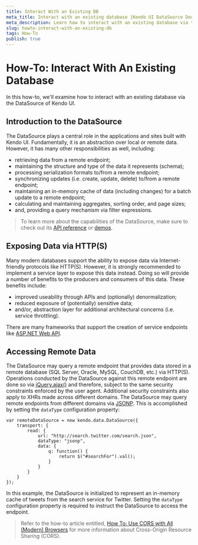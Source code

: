 ```yaml
---
title: Interact With an Existing DB
meta_title: Interact with an existing database |Kendo UI DataSource Documentation
meta_description: Learn how to interact with an existing database via the DataSource, included in Kendo UI framework.
slug: howto-interact-with-an-existing-db
tags: How-To
publish: true
---
```


# How-To: Interact With An Existing Database

In this how-to, we'll examine how to interact with an existing database via the DataSource of Kendo UI.

## Introduction to the DataSource

The DataSource plays a central role in the applications and sites built with Kendo UI. Fundamentally, it is an abstraction over local or remote data. However, it has many other responsibilities as well, including:

* retrieving data from a remote endpoint;
* maintaining the structure and type of the data it represents (schema);
* processing serialization formats to/from a remote endpoint;
* synchronizing updates (i.e. create, update, delete) to/from a remote endpoint;
* maintaining an in-memory cache of data (including changes) for a batch update to a remote endpoint;
* calculating and maintaining aggregates, sorting order, and page sizes;
* and, providing a query mechanism via filter expressions.

> To learn more about the capabilities of the DataSource, make sure to check out its [API reference](/api/framework/datasource) or [demos](http://demos.kendoui.com/web/datasource/index.html).

## Exposing Data via HTTP(S)

Many modern databases support the ability to expose data via Internet-friendly protocols like HTTP(S). However, it is strongly recommended to implement a service layer to expose this data instead. Doing so will provide a number of benefits to the producers and consumers of this data. These benefits include:

* improved useability through APIs and (optionally) denormalization;
* reduced exposure of (potentially) sensitive data;
* and/or, abstraction layer for additional architectural concerns (i.e. service throttling).

There are many frameworks that support the creation of service endpoints like [ASP.NET Web API](http://www.asp.net/web-api).

## Accessing Remote Data

The DataSource may query a remote endpoint that provides data stored in a remote database (SQL Server, Oracle, MySQL, CouchDB, etc.) via HTTP(S). Operations conducted by the DataSource against this remote endpoint are done so via [jQuery.ajax()](http://api.jquery.com/jQuery.ajax/) and therefore, subject to the same security constraints enforced by the user agent. Additional security constraints also apply to XHRs made across different domains. The DataSource may query remote endpoints from different domains via [JSONP](http://en.wikipedia.org/wiki/JSONP). This is accomplished by setting the `dataType` configuration property:

	var remoteDataSource = new kendo.data.DataSource({
		transport: {
			read: {
				url: "http://search.twitter.com/search.json",
				dataType: "jsonp",
				data: {
					q: function() {
						return $("#searchFor").val();
					}
				}
			}
		}
	});

In this example, the DataSource is initialized to represent an in-memory cache of tweets from the search service for Twitter. Setting the `dataType` configuration property is required to instruct the DataSource to access the endpoint.

> Refer to the how-to article entitled, [How To: Use CORS with All (Modern) Browsers](/howto/use-cors-with-all-modern-browsers) for more information about Cross-Origin Resource Sharing (CORS).